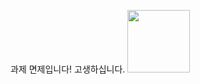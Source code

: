 과제 면제입니다!
고생하십니다.
<img src="![insa](https://github.com/kimdwoo/KDW/assets/162404361/c593b8b5-3a3e-46c0-8fed-713881785d70)" widht ="100" height="100">
